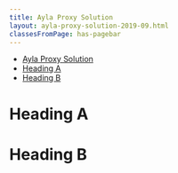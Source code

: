 ```yaml
---
title: Ayla Proxy Solution
layout: ayla-proxy-solution-2019-09.html
classesFromPage: has-pagebar
---
```


<aside id="pagebar" class="d-xl-block collapse">
  <ul>
    <li><a href="#core-title">Ayla Proxy Solution</a></li>
    <li><a href="#heading-a">Heading A</a></li>
    <li><a href="#heading-b">Heading B</a></li>
  </ul>
</aside>

# Heading A

# Heading B